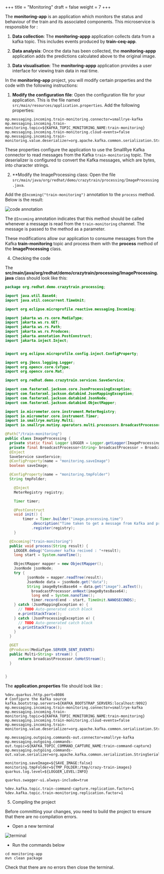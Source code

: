 +++
title = "Monitoring"
draft = false
weight = 7
+++


The **monitoring-app** is an application which monitors the status and behaviour of the train and its associated components. This microservice is responsible for  :

1. **Data collection**: The **monitoring-appp** application collects data from a kafka topic. This includes events produced by **train-ceq-app**.

2. **Data analysis**: Once the data has been collected, the **monitoring-appp** application adds the predictions calculated above to the original image.

3. **Data visualisation**: The **monitoring-appp** application provides a user interface for viewing train data in real time. 



In the **monitoring-app** project, you will modify certain properties and the code with the following instructions:

1. **Modify the configuration file**: Open the configuration file for your application. This is the file named `src/main/resources/application.properties`. Add the following properties:

```properties
mp.messaging.incoming.train-monitoring.connector=smallrye-kafka
mp.messaging.incoming.train-monitoring.topic=${KAFKA_TOPIC_MONITORING_NAME:train-monitoring}
mp.messaging.incoming.train-monitoring.cloud-events=false
mp.messaging.incoming.train-monitoring.value.deserializer=org.apache.kafka.common.serialization.StringDeserializer
```

These properties configure the application to use the SmallRye Kafka connector to read messages from the Kafka `train-monitoring` topic. The deserializer is configured to convert the Kafka messages, which are bytes, into character strings.

2. **Modify the ImageProcessing class: Open the file `src/main/java/org/redhat/demo/crazytrain/processing/ImageProcessing.java`.

Add the `@Incoming("train-monitoring")` annotation to the `process` method. Below is the result:

![code annotation](/images/dev-section/monitoring-code.png)

The `@Incoming` annotation indicates that this method should be called whenever a message is read from the `train-monitoring` channel. The message is passed to the method as a parameter.

These modifications allow our application to consume messages from the Kafka **train-monitoring** topic and process them with the **process** method of the **ImageProcessing** class.

4. Checking the code 

The **src/main/java/org/redhat/demo/crazytrain/processing/ImageProcessing.java** class should look like this: 

```java
package org.redhat.demo.crazytrain.processing;

import java.util.Base64;
import java.util.concurrent.TimeUnit;

import org.eclipse.microprofile.reactive.messaging.Incoming;

import jakarta.ws.rs.core.MediaType;
import jakarta.ws.rs.GET;
import jakarta.ws.rs.Path;
import jakarta.ws.rs.Produces;
import jakarta.annotation.PostConstruct;
import jakarta.inject.Inject;


import org.eclipse.microprofile.config.inject.ConfigProperty;

import org.jboss.logging.Logger;
import org.opencv.core.CvType;
import org.opencv.core.Mat;

import org.redhat.demo.crazytrain.services.SaveService;

import com.fasterxml.jackson.core.JsonProcessingException;
import com.fasterxml.jackson.databind.JsonMappingException;
import com.fasterxml.jackson.databind.JsonNode;
import com.fasterxml.jackson.databind.ObjectMapper;

import io.micrometer.core.instrument.MeterRegistry;
import io.micrometer.core.instrument.Timer;
import io.smallrye.mutiny.Multi;
import io.smallrye.mutiny.operators.multi.processors.BroadcastProcessor;

@Path("/train-monitoring")
public class ImageProcessing {
  private static final Logger LOGGER = Logger.getLogger(ImageProcessing.class);
  private final BroadcastProcessor<String> broadcastProcessor = BroadcastProcessor.create();
  @Inject
  SaveService saveService;
  @ConfigProperty(name = "monitoring.saveImage")
  boolean saveImage;

  @ConfigProperty(name = "monitoring.tmpFolder") 
  String tmpFolder;

    @Inject
    MeterRegistry registry;

    Timer timer;

    @PostConstruct
    void init() {
        timer = Timer.builder("image.processing.time")
            .description("Time taken to get a message from Kafka and process it")
            .register(registry);
    }

  @Incoming("train-monitoring")
  public void process(String result) {
    LOGGER.debug("Consumer kafka recived : "+result);
    long start = System.nanoTime();

    ObjectMapper mapper = new ObjectMapper();
    JsonNode jsonNode;
    try {
          jsonNode = mapper.readTree(result);
          JsonNode data = jsonNode.get("data");
          String imageBytesBase64 = data.get("image").asText();
            broadcastProcessor.onNext(imageBytesBase64);
            long end = System.nanoTime();
            timer.record(end - start, TimeUnit.NANOSECONDS);
    } catch (JsonMappingException e) {
      // TODO Auto-generated catch block
      e.printStackTrace();
    } catch (JsonProcessingException e) {
      // TODO Auto-generated catch block
      e.printStackTrace();
    }
  }  

  @GET
  @Produces(MediaType.SERVER_SENT_EVENTS)
  public Multi<String> stream() {
      return broadcastProcessor.toHotStream();
  }

  
}
```

The **application.properties** file should look like : 

```properties
%dev.quarkus.http.port=8086
# Configure the Kafka source 
kafka.bootstrap.servers=${KAFKA_BOOTSTRAP_SERVERS:localhost:9092}
mp.messaging.incoming.train-monitoring.connector=smallrye-kafka
mp.messaging.incoming.train-monitoring.topic=${KAFKA_TOPIC_MONITORING_NAME:train-monitoring}
mp.messaging.incoming.train-monitoring.cloud-events=false
mp.messaging.incoming.train-monitoring.value.deserializer=org.apache.kafka.common.serialization.StringDeserializer

mp.messaging.outgoing.commands-out.connector=smallrye-kafka
mp.messaging.outgoing.commands-out.topic=${KAFKA_TOPIC_COMMAND_CAPTURE_NAME:train-command-capture}
mp.messaging.outgoing.commands-out.value.serializer=org.apache.kafka.common.serialization.StringSerializer

monitoring.saveImage=${SAVE_IMAGE:false}
monitoring.tmpFolder=${TMP_FOLDER:/tmp/crazy-train-images}
quarkus.log.level=${LOGGER_LEVEL:INFO}

quarkus.swagger-ui.always-include=true

%dev.kafka.topic.train-command-capture.replication.factor=1
%dev.kafka.topic.train-monitoring.replication.factor=1
```



5. Compiling the project

Before committing your changes, you need to build the project to ensure that there are no compilation errors.

- Open a new terminal

![terminal](/images/dev-section/new-terminal-bash.png)

- Run the commands below 

```
cd monitoring-app
mvn clean package
```

Check that there are no errors then close the terminal.